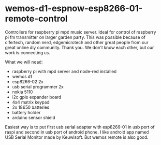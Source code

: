 # wemos-d1-espnow-esp8266-01-remote-control
Controllers for raspberry pi mpd music server. Ideal for control of raspberry pi fm transmitter on larger garden party. This was possible because of cifertech, random nerd, edgemicrotech 
and other great people from our great online diy community. Thank you. We don't know each other, but our work is connecting us. 

What we will nead:
- raspberry pi with mpd server and node-red installed
- wemos d1
- esp8266-02 2x
- usb serial programmer 2x
- nokia 5110
- i2c gpio expander board
- 4x4 matrix keypad
- 2x 18650 batteries
- battery holder
- arduino sensor shield

Easiest way is to put first usb serial adapter with esp8266-01 in usb port of raspi and second in usb port of android phone. I like android app named USB Serial Monitor made by Keuwlsoft. But wemos remote is also good. 
